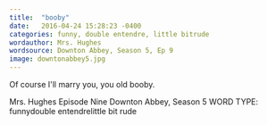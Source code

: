```yaml
---
title:  "booby"
date:   2016-04-24 15:28:23 -0400
categories: funny, double entendre, little bitrude
wordauthor: Mrs. Hughes
wordsource: Downton Abbey, Season 5, Ep 9
image: downtonabbey5.jpg
---
```

Of course I'll marry you, you old booby.

Mrs. Hughes
Episode Nine
Downton Abbey, Season 5
WORD TYPE: funnydouble entendrelittle bit rude
